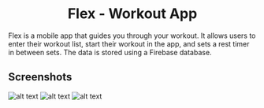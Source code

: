 <h1 align="center">Flex - Workout App</h1>

Flex is a mobile app that guides you through your workout. It allows users to enter their workout list, start their workout in the app, and sets a rest timer in between sets. The data is stored using a Firebase database.

<h2>Screenshots</h2>

![alt text](https://github.com/MarkCaii/Flex-Workout-App/blob/main/screenshots/Workouts.jpg?raw=true)
![alt text](https://github.com/MarkCaii/Flex-Workout-App/blob/main/screenshots/Exercises.jpg?raw=true)
![alt text](https://github.com/MarkCaii/Flex-Workout-App/blob/main/screenshots/Timer.jpg?raw=true)
